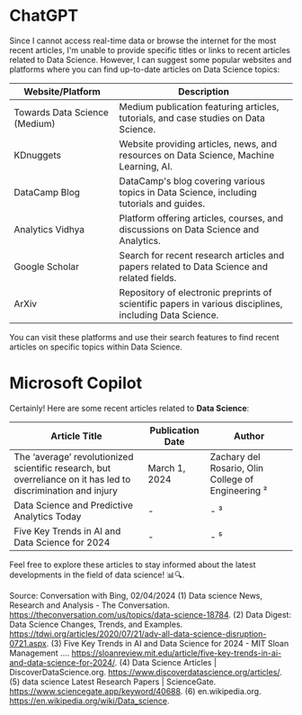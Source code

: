 # ChatGPT

Since I cannot access real-time data or browse the internet for the most recent articles, I'm unable to provide specific titles or links to recent articles related to Data Science. However, I can suggest some popular websites and platforms where you can find up-to-date articles on Data Science topics:

| Website/Platform                | Description                                                                              |
|--------------------------------|------------------------------------------------------------------------------------------|
| Towards Data Science (Medium)  | Medium publication featuring articles, tutorials, and case studies on Data Science.      |
| KDnuggets                      | Website providing articles, news, and resources on Data Science, Machine Learning, AI.   |
| DataCamp Blog                  | DataCamp's blog covering various topics in Data Science, including tutorials and guides. |
| Analytics Vidhya               | Platform offering articles, courses, and discussions on Data Science and Analytics.      |
| Google Scholar                 | Search for recent research articles and papers related to Data Science and related fields. |
| ArXiv                          | Repository of electronic preprints of scientific papers in various disciplines, including Data Science. |

You can visit these platforms and use their search features to find recent articles on specific topics within Data Science.


# Microsoft Copilot

Certainly! Here are some recent articles related to **Data Science**:

| **Article Title** | **Publication Date** | **Author** |
|-------------------|-----------------------|------------|
| The ‘average’ revolutionized scientific research, but overreliance on it has led to discrimination and injury | March 1, 2024 | Zachary del Rosario, Olin College of Engineering ² |
| Data Science and Predictive Analytics Today | - | - ³ |
| Five Key Trends in AI and Data Science for 2024 | - | - ⁵ |

Feel free to explore these articles to stay informed about the latest developments in the field of data science! 📊🔍.

Source: Conversation with Bing, 02/04/2024
(1) Data science News, Research and Analysis - The Conversation. https://theconversation.com/us/topics/data-science-18784.
(2) Data Digest: Data Science Changes, Trends, and Examples. https://tdwi.org/articles/2020/07/21/adv-all-data-science-disruption-0721.aspx.
(3) Five Key Trends in AI and Data Science for 2024 - MIT Sloan Management .... https://sloanreview.mit.edu/article/five-key-trends-in-ai-and-data-science-for-2024/.
(4) Data Science Articles | DiscoverDataScience.org. https://www.discoverdatascience.org/articles/.
(5) data science Latest Research Papers | ScienceGate. https://www.sciencegate.app/keyword/40688.
(6) en.wikipedia.org. https://en.wikipedia.org/wiki/Data_science.
